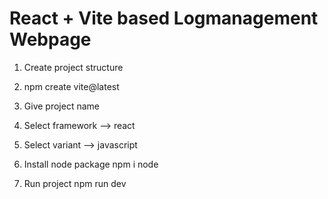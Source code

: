 # React + Vite based Logmanagement Webpage 

1) Create project structure 
  1) npm create vite@latest
  2) Give project name
  3) Select framework --> react
  4) Select variant --> javascript

2) Install node package
  npm i node

3) Run project
   npm run dev
   

